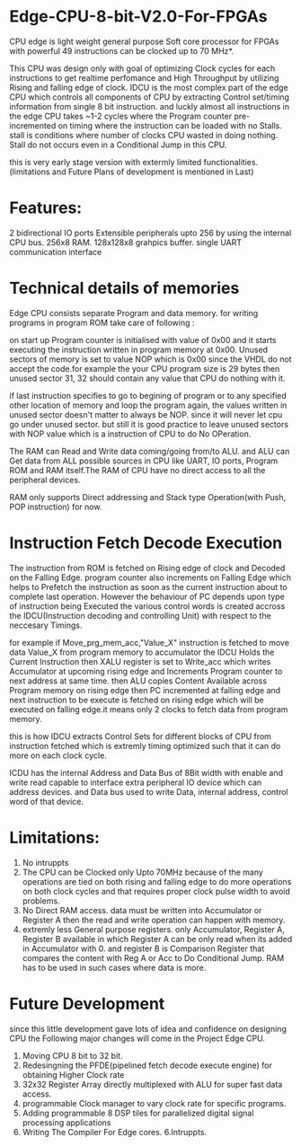 # Edge-CPU-8-bit-V2.0-For-FPGAs
CPU edge is light weight general purpose Soft core processor for FPGAs with powerful 49 instructions can be clocked up to 70 MHz*. 

This CPU was design only with goal of optimizing Clock cycles for each instructions to get realtime perfomance and High Throughput by utilizing Rising and falling edge of clock. IDCU is the most complex part of the edge CPU which controls all components of CPU by extracting Control set/timing information from single 8 bit instruction. and luckly almost all instructions in the edge CPU takes ~1-2 cycles where the Program counter pre-incremented on timing where the instruction can be loaded with no Stalls. stall is conditions where number of clocks CPU wasted in doing nothing. Stall do not occurs even in a Conditional Jump in this CPU.

this is very early stage version with extermly limited functionalities. (limitations and Future Plans of development is mentioned in Last)
# Features:
2 bidirectional IO ports 
Extensible peripherals upto 256 by using the internal CPU bus.
256x8 RAM.
128x128x8 grahpics buffer.
single UART communication interface

# Technical details of memories
Edge CPU consists separate Program and data memory. for writing programs in program ROM take care of following :

on start up Program counter is initialised with value of 0x00 and it starts executing the instruction written in program memory at 0x00. Unused sectors of memory is set to value NOP which is 0x00 since the VHDL do not accept the code.for example the your CPU program size is 29 bytes then unused sector 31, 32 should contain any value that CPU do nothing with it.

if last instruction specifies to go to begining of program or to any specified other location of memory and loop the program again, the values written in unused sector doesn't matter to always be NOP. since it will never let cpu go under unused sector. but still it is good practice to leave unused sectors with NOP value which is a instruction of CPU to do No OPeration.

The RAM can Read and Write data coming/going from/to ALU. and ALU can Get data from ALL possible sources in CPU like UART, IO ports, Program ROM and RAM itself.The RAM of CPU have no direct access to all the peripheral devices.

RAM only supports Direct addressing and Stack type Operation(with Push, POP instruction) for now.

# Instruction Fetch Decode Execution 
The instruction from ROM is fetched on Rising edge of clock and Decoded on the Falling Edge. program counter also increments on Falling Edge which helps to Prefetch the instruction as soon as the current instruction about to complete last operation. However the behaviour of PC depends upon type of instruction being Executed the various control words is created accross the IDCU(Instruction decoding and controlling Unit) with respect to the neccesary Timings. 
 
for example if Move_prg_mem_acc,"Value_X" instruction is fetched to move data Value_X from program memory to accumulator the IDCU Holds the Current Instruction then XALU register is set to Write_acc which writes Accumulator at upcoming rising edge and Increments Program counter to next address at same time. then ALU copies Content Available across Program memory on rising edge then PC incremented at falling edge and next instruction to be execute is fetched on rising edge which will be executed on falling edge.it means only 2 clocks to fetch data from program memory.

this is how IDCU extracts Control Sets for different blocks of CPU from instruction fetched which is extremly timing optimized such that it can do more on each clock cycle.

ICDU has the internal Address and Data Bus of 8Bit width with enable and write read capable to interface extra peripheral IO device which can address devices. and Data bus used to  write Data, internal address, control word of that device.

# Limitations:
 1. No intruppts
 2. The CPU can be Clocked only Upto 70MHz because of the many operations are tied on both rising and falling edge to do more operations on both clock cycles and that requires proper clock pulse width to avoid problems.
 3. No Direct RAM access. data must be written into Accumulator or Register A then the read and write operation can happen with memory.
 4. extremly less General purpose registers. only Accumulator, Register A, Register B available in which Register A can be only read when its added in Accumulator with 0. and register B is Comparison Register that compares the content with Reg A or Acc to Do Conditional Jump. RAM has to be used in such cases where data is more.

# Future Development
since this little development gave lots of idea and confidence on designing CPU the Following major changes will come in the Project Edge CPU.
 1. Moving CPU 8 bit to 32 bit.
 2. Redesingning the PFDE(pipelined fetch decode execute engine)  for obtaining Higher Clock rate
 3. 32x32 Register Array directly multiplexed with ALU for super fast data access.
 4. programmable Clock manager to vary clock rate for specific programs.
 6. Adding programmable 8 DSP tiles for parallelized digital signal processing applications
 5. Writing The Compiler For Edge cores.
 6.Intruppts.

